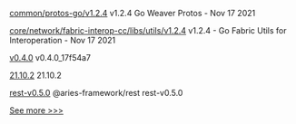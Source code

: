 
[common/protos-go/v1.2.4](https://github.com/hyperledger-labs/weaver-dlt-interoperability/releases/tag/common/protos-go/v1.2.4) v1.2.4 Go Weaver Protos - Nov 17 2021

[core/network/fabric-interop-cc/libs/utils/v1.2.4](https://github.com/hyperledger-labs/weaver-dlt-interoperability/releases/tag/core/network/fabric-interop-cc/libs/utils/v1.2.4) v1.2.4 - Go Fabric Utils for Interoperation - Nov 17 2021

[v0.4.0](https://github.com/hyperledger/firefly-ui/releases/tag/v0.4.0) v0.4.0_17f54a7

[21.10.2](https://github.com/hyperledger/besu/releases/tag/21.10.2) 21.10.2

[rest-v0.5.0](https://github.com/hyperledger/aries-framework-javascript-ext/releases/tag/rest-v0.5.0) @aries-framework/rest rest-v0.5.0


[See more >>>](https://start-here.hyperledger.org/releases)
